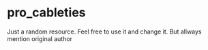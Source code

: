 # pro_cableties
Just a random resource. Feel free to use it and change it. But allways mention original author
